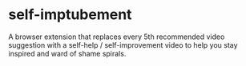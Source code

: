 # self-imptubement
A browser extension that replaces every 5th recommended video suggestion with a self-help / self-improvement video to help you stay inspired and ward of shame spirals.
